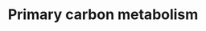---
annotations:
- type: Pathway Ontology
  value: classic metabolic pathway
authors:
- Anwesha
- Sbohler
- MaintBot
- Jmelius
- Fehrhart
- Eweitz
description: This plant pathway represents the primary carbon metabolism in plants
  including Calvin cycle (WP2860) and Photosynthetic electron transport chain (WP2861)(chloroplast),
  Glycolysis (WP2862) (cytosol) and Krebs cycle (WP2863) (mitochondrion).
last-edited: 2021-05-21
organisms:
- Populus trichocarpa
redirect_from:
- /index.php/Pathway:WP2859
- /instance/WP2859
schema-jsonld:
- '@context': https://schema.org/
  '@id': https://wikipathways.github.io/pathways/WP2859.html
  '@type': Dataset
  creator:
    '@type': Organization
    name: WikiPathways
  description: This plant pathway represents the primary carbon metabolism in plants
    including Calvin cycle (WP2860) and Photosynthetic electron transport chain (WP2861)(chloroplast),
    Glycolysis (WP2862) (cytosol) and Krebs cycle (WP2863) (mitochondrion).
  keywords:
  - triose phosphate isomerase
  - ADP
  - O2-evolving Enhancer 2
  - ribulose-1,5-bisphosphate
  - ribulose-5-phosphate epimerase
  - sucrose
  - 1,3-bisphosphoglycerate
  - carbon dioxide
  - PSI reaction center subunit II
  - phosphoribulokinase
  - FADH
  - PSI reaction center subunit III
  - DHAP
  - cis-aconitic acid
  - light-harvesting complex II protein Lhcb1
  - carbonic acid
  - fructose-1,6-bisphosphatase
  - pyruvate
  - carbonic anhydrase
  - dihydroxy-acetone phosphate
  - glyceraldehyde 3-phosphate
  - RuBisCO subunit binding
  - NADPH
  - glucose
  - light harvesting complex I protein Lhca3
  - erythrose-4-phosphate
  - xylulose-5-phosphate
  - glyceraldehyde-3-phosphate dehydrogenase
  - 2-oxoglutaric acid
  - succinyl-CoA
  - ribulose-5-phosphate-3-epimerase
  - NADH
  - RuBisCO
  - RuBisCO activase
  - fructose-1,6-bisphosphate
  - starch
  - succinic acid
  - fructose 1,6 Bisphosphate
  - 3-phosphoglyceric acid
  - fumaric acid
  - sedoheptulose-7-phosphate
  - NADP+
  - citric acid
  - fructose-1,6-bisphosphate aldolase
  - NADP malic enzyme
  - NAD+
  - NADP MDH
  - FAD+
  - ferredoxin NADP + reductase
  - light-harvesting complex I protein Lhca1
  - phosphoenolpyruvic acid
  - O2-evolving Enhancer
  - ATP
  - phosphoglycerate kinase
  - ribulose-5-phosphate
  - 3-phosphoglycerate
  - isocitric acid
  - oxaloacetic acid
  - ATPase beta
  - O2-evolving Enhancer 1
  - glucose-6-phosphate
  - sedoheptulose-1,7-bisphosphate
  - fructose-6-phosphate
  - ribose-5-phosphate
  - aldolase
  - transketolase
  - malate
  - acetyl-CoA
  - glyceraldehyde-3-phosphate
  - sedoheptulose-1,7-bisphosphatase
  - 2-phosphoglyceric acid
  - malic acid
  license: CC0
  name: Primary carbon metabolism
seo: CreativeWork
title: Primary carbon metabolism
wpid: WP2859
---